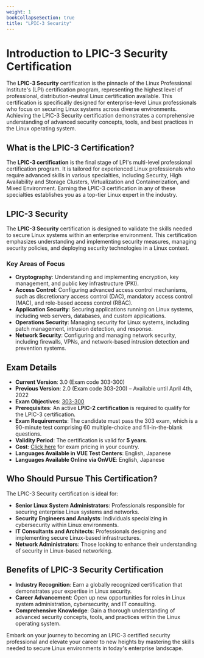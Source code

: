 ```yaml
---
weight: 1
bookCollapseSection: true
title: "LPIC-3 Security"
---
```


# Introduction to LPIC-3 Security Certification

The **LPIC-3 Security** certification is the pinnacle of the Linux Professional Institute's (LPI) certification program, representing the highest level of professional, distribution-neutral Linux certification available. This certification is specifically designed for enterprise-level Linux professionals who focus on securing Linux systems across diverse environments. Achieving the LPIC-3 Security certification demonstrates a comprehensive understanding of advanced security concepts, tools, and best practices in the Linux operating system.

## What is the LPIC-3 Certification?

The **LPIC-3 certification** is the final stage of LPI's multi-level professional certification program. It is tailored for experienced Linux professionals who require advanced skills in various specialties, including Security, High Availability and Storage Clusters, Virtualization and Containerization, and Mixed Environment. Earning the LPIC-3 certification in any of these specialties establishes you as a top-tier Linux expert in the industry.

## LPIC-3 Security

The **LPIC-3 Security** certification is designed to validate the skills needed to secure Linux systems within an enterprise environment. This certification emphasizes understanding and implementing security measures, managing security policies, and deploying security technologies in a Linux context.

### Key Areas of Focus

- **Cryptography**: Understanding and implementing encryption, key management, and public key infrastructure (PKI).
- **Access Control**: Configuring advanced access control mechanisms, such as discretionary access control (DAC), mandatory access control (MAC), and role-based access control (RBAC).
- **Application Security**: Securing applications running on Linux systems, including web servers, databases, and custom applications.
- **Operations Security**: Managing security for Linux systems, including patch management, intrusion detection, and response.
- **Network Security**: Configuring and managing network security, including firewalls, VPNs, and network-based intrusion detection and prevention systems.

## Exam Details

- **Current Version**: 3.0 (Exam code 303-300)
- **Previous Version**: 2.0 (Exam code 303-200) – Available until April 4th, 2022
- **Exam Objectives**: [303-300](https://www.lpi.org/our-certifications/lpic-3-303-security)
- **Prerequisites**: An active **LPIC-2 certification** is required to qualify for the LPIC-3 certification.
- **Exam Requirements**: The candidate must pass the 303 exam, which is a 90-minute test comprising 60 multiple-choice and fill-in-the-blank questions.
- **Validity Period**: The certification is valid for **5 years**.
- **Cost**: [Click here](https://www.lpi.org/certification/exam-pricing) for exam pricing in your country.
- **Languages Available in VUE Test Centers**: English, Japanese
- **Languages Available Online via OnVUE**: English, Japanese

## Who Should Pursue This Certification?

The LPIC-3 Security certification is ideal for:

- **Senior Linux System Administrators**: Professionals responsible for securing enterprise Linux systems and networks.
- **Security Engineers and Analysts**: Individuals specializing in cybersecurity within Linux environments.
- **IT Consultants and Architects**: Professionals designing and implementing secure Linux-based infrastructures.
- **Network Administrators**: Those looking to enhance their understanding of security in Linux-based networking.

## Benefits of LPIC-3 Security Certification

- **Industry Recognition**: Earn a globally recognized certification that demonstrates your expertise in Linux security.
- **Career Advancement**: Open up new opportunities for roles in Linux system administration, cybersecurity, and IT consulting.
- **Comprehensive Knowledge**: Gain a thorough understanding of advanced security concepts, tools, and practices within the Linux operating system.

Embark on your journey to becoming an LPIC-3 certified security professional and elevate your career to new heights by mastering the skills needed to secure Linux environments in today's enterprise landscape.

